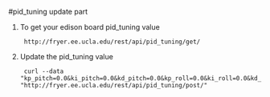 #pid_tuning update part
1. To get your edison board pid_tuning value

        http://fryer.ee.ucla.edu/rest/api/pid_tuning/get/
2. Update the pid_tuning value

        curl --data "kp_pitch=0.0&ki_pitch=0.0&kd_pitch=0.0&kp_roll=0.0&ki_roll=0.0&kd_roll=0.0&kp_yaw=0.0&ki_yaw=0.0&kd_yaw=0.0" "http://fryer.ee.ucla.edu/rest/api/pid_tuning/post/"
